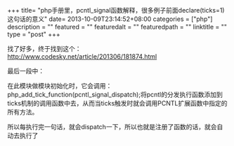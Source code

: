 +++
title= "php手册里，pcntl_signal函数解释，很多例子前面declare(ticks=1)这句话的意义"
date= 2013-10-09T23:14:52+08:00
categories = ["php"]
description = ""
featured = ""
featuredalt = ""
featuredpath = ""
linktitle = ""
type = "post"
+++

找了好多，终于找到这个：http://www.codesky.net/article/201306/181874.html  

最后一段中：  

在此模块做模块初始化时，它会调用： php_add_tick_function(pcntl_signal_dispatch);将pcntl的分发执行函数添加到ticks机制的调用函数中去，从而当ticks触发时就会调用PCNTL扩展函数中指定的所有方法。  


所以每执行完一句话，就会dispatch一下，所以也就是注册了函数的话，就会自动去执行了